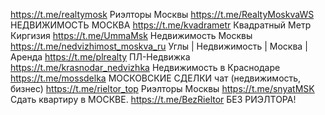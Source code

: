 https://t.me/realtymosk Риэлторы Москвы
https://t.me/RealtyMoskvaWS НЕДВИЖИМОСТЬ МОСКВА
https://t.me/kvadrametr Квадратный Метр Киргизия
https://t.me/UmmaMsk Недвижимость Москвы
https://t.me/nedvizhimost_moskva_ru Углы | Недвижимость | Москва | Аренда
https://t.me/plrealty ПЛ-Недвижка
https://t.me/krasnodar_nedvizhka Недвижимость в Краснодаре
https://t.me/mossdelka МОСКОВСКИЕ СДЕЛКИ чат (недвижимость, бизнес)
https://t.me/rieltor_top Риэлторы Москвы
https://t.me/snyatMSK Сдать квартиру в МОСКВЕ.
https://t.me/BezRieltor БЕЗ РИЭЛТОРА!